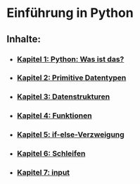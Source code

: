 # Einführung in Python

## Inhalte:
- ### [Kapitel 1: Python: Was ist das?](./chapter1/intro1.md)
- ### [Kapitel 2: Primitive Datentypen](./chapter2/intro2.md)
- ### [Kapitel 3: Datenstrukturen](./chapter3/intro3.md)
- ### [Kapitel 4: Funktionen](./chapter4/intro4.md)
- ### [Kapitel 5: if-else-Verzweigung](./chapter5/intro5.md)
- ### [Kapitel 6: Schleifen](./chapter6/intro6.md)
- ### [Kapitel 7: input](./chapter7/intro7.md)

